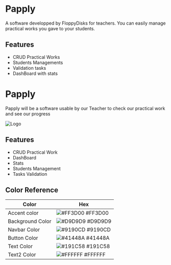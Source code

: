 
# Papply

A software developped by FloppyDisks for teachers.
You can easily manage practical works you gave to your students.

## Features

- CRUD Practical Works
- Students Managements
- Validation tasks
- DashBoard with stats


# Papply

Papply will be a software usable by our Teacher to check our practical work and see our progress


![Logo](https://github.com/LenaGonzalezBreton/Papply/blob/master/Resources/Papply_logo.png)

## Features

- CRUD Practical Work
- DashBoard
- Stats
- Students Management
- Tasks Validation





## Color Reference

| Color             | Hex                                                                |
| ----------------- | ------------------------------------------------------------------ |
| Accent color | ![#FF3D00](https://via.placeholder.com/10/FF3D00?text=+) #FF3D00 |
| Background Color | ![#D9D9D9](https://via.placeholder.com/10/D9D9D9?text=+) #D9D9D9 |
| Navbar Color | ![#9190CD](https://via.placeholder.com/10/9190CD?text=+) #9190CD |
| Button Color | ![#41448A](https://via.placeholder.com/10/41448A?text=+) #41448A |
| Text Color | ![#191C58](https://via.placeholder.com/10/191C58?text=+) #191C58 |
| Text2 Color | ![#FFFFFF](https://via.placeholder.com/10/FFFFFF?text=+) #FFFFFF |


